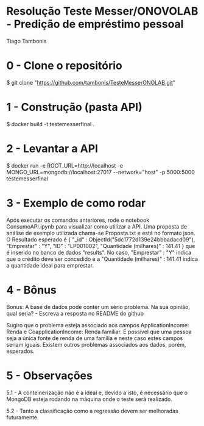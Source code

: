 # Resolução Teste Messer/ONOVOLAB - Predição de empréstimo pessoal

Tiago Tambonis

# 0 - Clone o repositório
$ git clone "https://github.com/tambonis/TesteMesserONOLAB.git"

# 1 - Construção (pasta API)

$ docker build -t testemesserfinal . 

# 2 - Levantar a API

$ docker run -e ROOT_URL=http://localhost -e MONGO_URL=mongodb://localhost:27017 --network="host" -p 5000:5000 testemesserfinal

# 3 - Exemplo de como rodar

Após executar os comandos anteriores, rode o notebook ConsumoAPI.ipynb para visualizar como utilizar a API. 
Uma proposta de análise de exemplo utilizada chama-se Proposta.txt e está no formato json.
O Resultado esperado é { "_id" : ObjectId("5dc1772d139e24bbbadacd09"), "Emprestar" : "Y", "ID" : "LP001002", "Quantidade (milhares)" : 141.41 } que é inserido no banco de dados "results". No caso, "Emprestar" : "Y" indica que o crédito deve ser concedido e a "Quantidade (milhares)" : 141.41 indica a quantidade ideal para emprestar. 

# 4 - Bônus

Bonus: A base de dados pode conter um sério problema. Na sua opinião, qual seria? - Escreva a resposta no README do github

Sugiro que o problema esteja associado aos campos ApplicationIncome: Renda e CoapplicationIncome: Renda familiar. 
É possível que uma pessoa seja a única fonte de renda de uma família e neste caso estes campos seriam iguais. Existem outros problemas associados aos dados, porém, esperados.

# 5 - Observações

5.1 - A conteinerização não é a ideal e, devido a isto, é necessário que o MongoDB esteja rodando na máquina onde o teste será realizado.

5.2 - Tanto a classificação como a regressão devem ser melhoradas futuramente.
